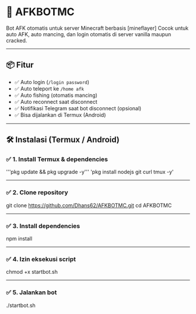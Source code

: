 # 🤖 AFKBOTMC

Bot AFK otomatis untuk server Minecraft berbasis [mineflayer] Cocok untuk auto AFK, auto mancing, dan login otomatis di server vanilla maupun cracked.

---

## 📦 Fitur

- ✅ Auto login (`/login password`)
- ✅ Auto teleport ke `/home afk`
- ✅ Auto fishing (otomatis mancing)
- ✅ Auto reconnect saat disconnect
- ✅ Notifikasi Telegram saat bot disconnect (opsional)
- ✅ Bisa dijalankan di Termux (Android)

---

## 🛠️ Instalasi (Termux / Android)

### ✅ 1. Install Termux & dependencies


'''pkg update && pkg upgrade -y'''
'pkg install nodejs git curl tmux -y'


---

### ✅ 2. Clone repository

git clone https://github.com/Dhans62/AFKBOTMC.git
cd AFKBOTMC


---

### ✅ 3. Install dependencies

npm install


---

### ✅ 4. Izin eksekusi script

chmod +x startbot.sh


---

### ✅ 5. Jalankan bot

./startbot.sh
